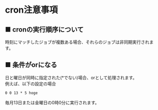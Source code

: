 # cron注意事項
## ■ cronの実行順序について
時刻にマッチしたジョブが複数ある場合、それらのジョブは非同期実行されます。  

## ■ 条件がorになる
日と曜日が同時に指定された(*でない)場合、orとして処理されます。  
例えば、以下の設定の場合
```
0 0 13 * 5 hoge
```
毎月13日または金曜日の0時0分に実行されます。

